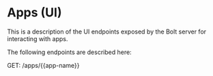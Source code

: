 # Apps \(UI\)

This is a description of the UI endpoints exposed by the Bolt server for interacting with apps.

The following endpoints are described here:

GET: \/apps\/\{\{app\-name\}\}

